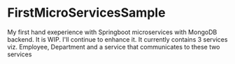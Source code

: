 # FirstMicroServicesSample
My first hand exeperience with Springboot microservices with MongoDB backend. It is WIP. 
I'll continue to enhance it. 
It currently contains 3 services viz. Employee, Department and a service that communicates to these two services
